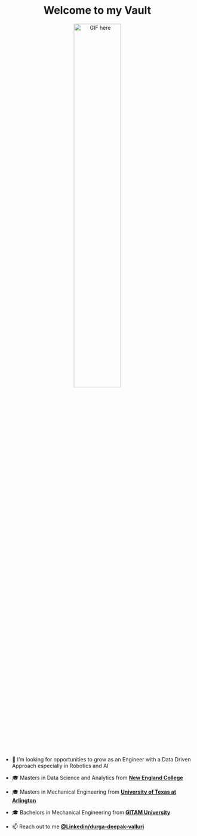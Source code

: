<h1 align="center"> Welcome to my Vault </h1>
<!--dribbleimage-->
<p float="middle" align="middle">
<img width=50% " src="https://media1.tenor.com/m/5hKPyupKGWMAAAAC/robot-hello.gif" alt="GIF here" /></p>


- 🤝 I’m looking for opportunities to grow as an Engineer with a Data Driven Approach especially in Robotics and AI

- 🎓 Masters in Data Science and Analytics from [**New England College**]((https://www.nec.edu/))
  
- 🎓 Masters in Mechanical Engineering from [**University of Texas at Arlington**](https://www.uta.edu/)
  
- 🎓 Bachelors in Mechanical Engineering from [**GITAM University**](https://www.gitam.edu/)  
  
- 📫 Reach out to me [**@Linkedin/durga-deepak-valluri**](https://www.linkedin.com/in/durga-deepak-valluri)
